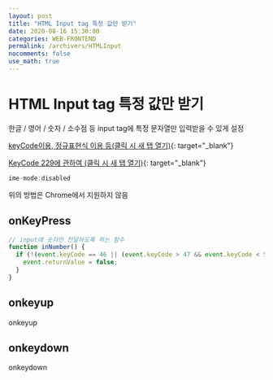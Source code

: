 ```yaml
---
layout: post
title: "HTML Input tag 특정 값만 받기"
date: 2020-08-16 15:30:00
categories: WEB-FRONTEND
permalink: /archivers/HTMLInput
nocomments: false
use_math: true
---
```


# HTML Input tag 특정 값만 받기

한글 / 영어 / 숫자 / 소수점 등 input tag에 특정 문자열만 입력받을 수 있게 설정

[keyCode이용, 정규표현식 이용 등(클릭 시 새 탭 열기)](https://m.blog.naver.com/PostView.nhn?blogId=deeperain&logNo=221487343491&proxyReferer=https:%2F%2Fwww.google.com%2F%27){: target="\_blank"}

[KeyCode 229에 관하여 (클릭 시 새 탭 열기)](https://circus7.tistory.com/6){: target="\_blank"}

```javascript
ime-mode:disabled
```

위의 방법은 Chrome에서 지원하지 않음

## onKeyPress

```javascript
// input에 숫자만 전달하도록 하는 함수
function inNumber() {
  if (!(event.keyCode == 46 || (event.keyCode > 47 && event.keyCode < 58))) {
    event.returnValue = false;
  }
}
```

## onkeyup

<!-- ![url](/assets/posts/2020-05-24-nodejs/url.png)

[URL structure (클릭 시 새 탭 열기)](https://howurls.work/#/){: target="\_blank"} -->

onkeyup

## onkeydown

onkeydown
